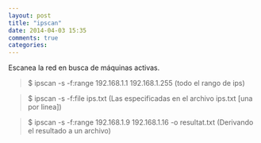 ```yaml
---
layout: post
title: "ipscan"
date: 2014-04-03 15:35
comments: true
categories: 
---
```

Escanea la red en busca de máquinas activas. 

>$ ipscan -s -f:range 192.168.1.1 192.168.1.255 (todo el rango de ips) 

>$ ipscan -s -f:file ips.txt (Las especificadas en el archivo ips.txt [una por linea]) 

>$ ipscan -s -f:range 192.168.1.9 192.168.1.16 -o resultat.txt (Derivando el resultado a un archivo)

